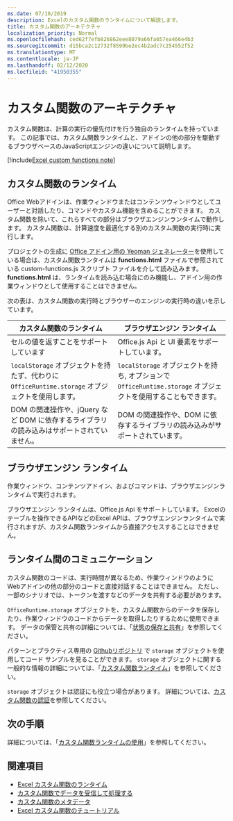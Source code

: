 ```yaml
---
ms.date: 07/10/2019
description: Excelのカスタム関数のランタイムについて解説します。
title: カスタム関数のアーキテクチャ
localization_priority: Normal
ms.openlocfilehash: ced62f7efb826862eee8079a66fa657ea466e4b3
ms.sourcegitcommit: d15bca2c12732f8599be2ec4b2adc7c254552f52
ms.translationtype: MT
ms.contentlocale: ja-JP
ms.lasthandoff: 02/12/2020
ms.locfileid: "41950355"
---
```

# <a name="custom-functions-architecture"></a>カスタム関数のアーキテクチャ

 カスタム関数は、計算の実行の優先付けを行う独自のランタイムを持っています。 この記事では、カスタム関数ランタイムと、アドインの他の部分を駆動するブラウザベースのJavaScriptエンジンの違いについて説明します。

[!include[Excel custom functions note](../includes/excel-custom-functions-note.md)]

## <a name="custom-functions-runtime"></a>カスタム関数のランタイム

Office Webアドインは、作業ウィンドウまたはコンテンツウィンドウとしてユーザーと対話したり、コマンドやカスタム機能を含めることができます。 カスタム関数を除いて、これらすべての部分はブラウザエンジンランタイムで動作します。 カスタム関数は、計算速度を最適化する別のカスタム関数の実行時に実行します。

プロジェクトの生成に [Office アドイン用の Yeoman ジェネレーター](https://www.npmjs.com/package/generator-office)を使用している場合は、カスタム関数ランタイムは **functions.html** ファイルで参照されている custom-functions.js スクリプト ファイルを介して読み込みます。 **functions.html** は、ランタイムを読み込む場合にのみ機能し、アドイン用の作業ウィンドウとして使用することはできません。

次の表は、カスタム関数の実行時とブラウザーのエンジンの実行時の違いを示しています。

| カスタム関数のランタイム  | ブラウザエンジン ランタイム    |
|------------------------------------------------------------------ |-------------------------------------------------------------------------------------------------------------- |
| セルの値を返すことをサポートしています    | Office.js Api と UI 要素をサポートしています。   |
| `localStorage` オブジェクトを持たず、代わりに `OfficeRuntime.storage` オブジェクトを使用します。     | `localStorage` オブジェクトを持ち, オプションで `OfficeRuntime.storage` オブジェクトを使用することもできます。     |
| DOM の関連操作や、jQuery など DOM に依存するライブラリの読み込みはサポートされていません。    | DOM の関連操作や、DOM に依存するライブラリの読み込みがサポートされています。 |

## <a name="browser-engine-runtime"></a>ブラウザエンジン ランタイム

作業ウィンドウ、コンテンツアドイン、およびコマンドは、ブラウザエンジンランタイムで実行されます。

ブラウザエンジン ランタイムは、Office.js Api をサポートしています。 Excelのテーブルを操作できるAPIなどのExcel APIは、ブラウザエンジンランタイムで実行されますが、カスタム関数ランタイムから直接アクセスすることはできません。

## <a name="communicate-between-runtimes"></a>ランタイム間のコミュニケーション

カスタム関数のコードは、実行時間が異なるため、作業ウィンドウのようにWebアドインの他の部分のコードと直接対話することはできません。 ただし、一部のシナリオでは、トークンを渡すなどのデータを共有する必要があります。

`OfficeRuntime.storage` オブジェクトを、カスタム関数からのデータを保存したり、作業ウィンドウのコードからデータを取得したりするために使用できます。 データの保管と共有の詳細については、「[状態の保存と共有](custom-functions-save-state.md)」を参照してください。

パターンとプラクティス専用の [Githubリポジトリ](https://github.com/OfficeDev/PnP-OfficeAddins/tree/master/Excel-custom-functions/AsyncStorage) で `storage` オブジェクトを使用してコード サンプルを見ることができます。
`storage` オブジェクトに関する一般的な情報の詳細については、「[カスタム関数ランタイム](./custom-functions-runtime.md)」を参照してください。

`storage` オブジェクトは認証にも役立つ場合があります。 詳細については、[カスタム関数の認証](custom-functions-authentication.md)を参照してください。

## <a name="next-steps"></a>次の手順
詳細については、「[カスタム関数ランタイムの使用](custom-functions-runtime.md)」を参照してください。

## <a name="see-also"></a>関連項目

* [Excel カスタム関数のランタイム](custom-functions-runtime.md)
* [カスタム関数でデータを受信して​​処理する](custom-functions-web-reqs.md)
* [カスタム関数のメタデータ](custom-functions-json.md)
* [Excel カスタム関数のチュートリアル](../tutorials/excel-tutorial-create-custom-functions.md)
